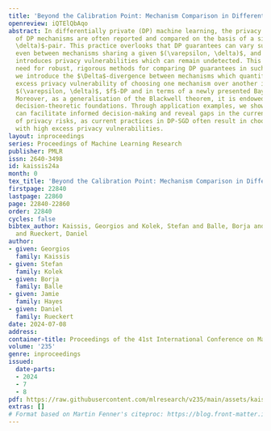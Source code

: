 ```yaml
---
title: 'Beyond the Calibration Point: Mechanism Comparison in Differential Privacy'
openreview: iQTElQbAqo
abstract: In differentially private (DP) machine learning, the privacy guarantees
  of DP mechanisms are often reported and compared on the basis of a single $(\varepsilon,
  \delta)$-pair. This practice overlooks that DP guarantees can vary substantially
  even between mechanisms sharing a given $(\varepsilon, \delta)$, and potentially
  introduces privacy vulnerabilities which can remain undetected. This motivates the
  need for robust, rigorous methods for comparing DP guarantees in such cases. Here,
  we introduce the $\Delta$-divergence between mechanisms which quantifies the worst-case
  excess privacy vulnerability of choosing one mechanism over another in terms of
  $(\varepsilon, \delta)$, $f$-DP and in terms of a newly presented Bayesian interpretation.
  Moreover, as a generalisation of the Blackwell theorem, it is endowed with strong
  decision-theoretic foundations. Through application examples, we show that our techniques
  can facilitate informed decision-making and reveal gaps in the current understanding
  of privacy risks, as current practices in DP-SGD often result in choosing mechanisms
  with high excess privacy vulnerabilities.
layout: inproceedings
series: Proceedings of Machine Learning Research
publisher: PMLR
issn: 2640-3498
id: kaissis24a
month: 0
tex_title: 'Beyond the Calibration Point: Mechanism Comparison in Differential Privacy'
firstpage: 22840
lastpage: 22860
page: 22840-22860
order: 22840
cycles: false
bibtex_author: Kaissis, Georgios and Kolek, Stefan and Balle, Borja and Hayes, Jamie
  and Rueckert, Daniel
author:
- given: Georgios
  family: Kaissis
- given: Stefan
  family: Kolek
- given: Borja
  family: Balle
- given: Jamie
  family: Hayes
- given: Daniel
  family: Rueckert
date: 2024-07-08
address:
container-title: Proceedings of the 41st International Conference on Machine Learning
volume: '235'
genre: inproceedings
issued:
  date-parts:
  - 2024
  - 7
  - 8
pdf: https://raw.githubusercontent.com/mlresearch/v235/main/assets/kaissis24a/kaissis24a.pdf
extras: []
# Format based on Martin Fenner's citeproc: https://blog.front-matter.io/posts/citeproc-yaml-for-bibliographies/
---
```

